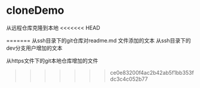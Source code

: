 # cloneDemo
从远程仓库克隆到本地
<<<<<<< HEAD

=======
从ssh目录下的git仓库对readme.md 文件添加的文本
从ssh目录下的dev分支用户增加的文本

从https文件下的git本地仓库增加的文件

>>>>>>> ce0e83200f4ac2b42ab5f1bb353fdc3c4c052b77
